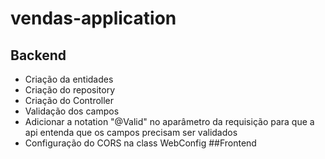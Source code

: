 # vendas-application
## Backend
* Criação da entidades
* Criação do repository
* Criação do Controller
* Validação dos campos
* Adicionar a notation "@Valid" no aparâmetro da requisição para que a api entenda que os campos precisam ser validados
* Configuração do CORS na class WebConfig
##Frontend
